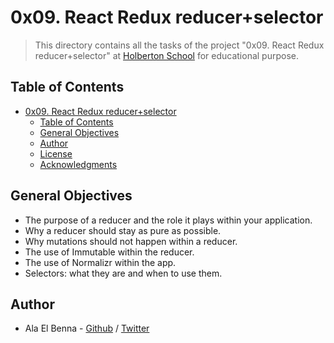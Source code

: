 # 0x09. React Redux reducer+selector

> This directory contains all the tasks of the project "0x09. React Redux reducer+selector" at [Holberton School](https://www.holbertonschool.com 'Holberton School.') for educational purpose.

## Table of Contents

- [0x09. React Redux reducer+selector](#0x09-react-redux-reducerselector)
  - [Table of Contents](#table-of-contents)
  - [General Objectives](#general-objectives)
  - [Author](#author)
  - [License](#license)
  - [Acknowledgments](#acknowledgments)

## General Objectives

- The purpose of a reducer and the role it plays within your application.
- Why a reducer should stay as pure as possible.
- Why mutations should not happen within a reducer.
- The use of Immutable within the reducer.
- The use of Normalizr within the app.
- Selectors: what they are and when to use them.
## Author

- Ala El Benna - [Github](https://github.com/alaelbenna) / [Twitter](https://twitter.com/BennaAla)
